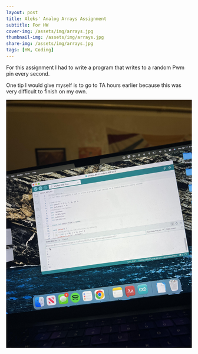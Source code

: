 ```yaml
---
layout: post
title: Aleks' Analog Arrays Assignment
subtitle: For HW 
cover-img: /assets/img/arrays.jpg
thumbnail-img: /assets/img/arrays.jpg
share-img: /assets/img/arrays.jpg
tags: [HW, Coding]
---
```

For this assignment I had to write a program that writes to a random Pwm pin every second.

One tip I would give myself is to go to TA hours earlier because this was very difficult to finish on my own. 

![arrays](/assets/img/arrays.jpg "arrays")
